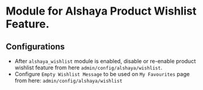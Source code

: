 # Module for Alshaya Product Wishlist Feature.

## Configurations

* After `alshaya_wishlist` module is enabled, disable or re-enable product wishlist feature from here `admin/config/alshaya/wishlist`.
* Configure `Empty Wishlist Message` to be used on `My Favourites` page from here: `admin/config/alshaya/wishlist`